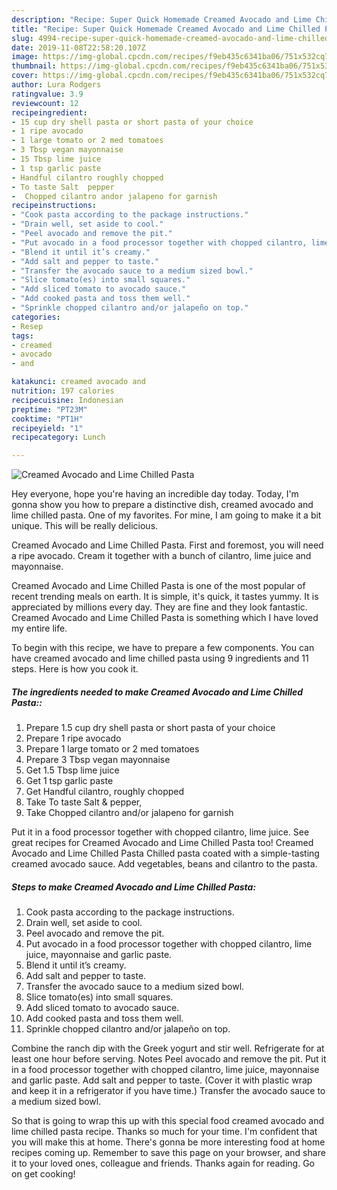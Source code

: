 ```yaml
---
description: "Recipe: Super Quick Homemade Creamed Avocado and Lime Chilled Pasta"
title: "Recipe: Super Quick Homemade Creamed Avocado and Lime Chilled Pasta"
slug: 4994-recipe-super-quick-homemade-creamed-avocado-and-lime-chilled-pasta
date: 2019-11-08T22:58:20.107Z
image: https://img-global.cpcdn.com/recipes/f9eb435c6341ba06/751x532cq70/creamed-avocado-and-lime-chilled-pasta-recipe-main-photo.jpg
thumbnail: https://img-global.cpcdn.com/recipes/f9eb435c6341ba06/751x532cq70/creamed-avocado-and-lime-chilled-pasta-recipe-main-photo.jpg
cover: https://img-global.cpcdn.com/recipes/f9eb435c6341ba06/751x532cq70/creamed-avocado-and-lime-chilled-pasta-recipe-main-photo.jpg
author: Lura Rodgers
ratingvalue: 3.9
reviewcount: 12
recipeingredient:
- 15 cup dry shell pasta or short pasta of your choice
- 1 ripe avocado
- 1 large tomato or 2 med tomatoes
- 3 Tbsp vegan mayonnaise
- 15 Tbsp lime juice
- 1 tsp garlic paste
- Handful cilantro roughly chopped
- To taste Salt  pepper
-  Chopped cilantro andor jalapeno for garnish
recipeinstructions:
- "Cook pasta according to the package instructions."
- "Drain well, set aside to cool."
- "Peel avocado and remove the pit."
- "Put avocado in a food processor together with chopped cilantro, lime juice, mayonnaise and garlic paste."
- "Blend it until it’s creamy."
- "Add salt and pepper to taste."
- "Transfer the avocado sauce to a medium sized bowl."
- "Slice tomato(es) into small squares."
- "Add sliced tomato to avocado sauce."
- "Add cooked pasta and toss them well."
- "Sprinkle chopped cilantro and/or jalapeño on top."
categories:
- Resep
tags:
- creamed
- avocado
- and

katakunci: creamed avocado and
nutrition: 197 calories
recipecuisine: Indonesian
preptime: "PT23M"
cooktime: "PT1H"
recipeyield: "1"
recipecategory: Lunch

---
```



![Creamed Avocado and Lime Chilled Pasta](https://img-global.cpcdn.com/recipes/f9eb435c6341ba06/751x532cq70/creamed-avocado-and-lime-chilled-pasta-recipe-main-photo.jpg)

Hey everyone, hope you're having an incredible day today. Today, I'm gonna show you how to prepare a distinctive dish, creamed avocado and lime chilled pasta. One of my favorites. For mine, I am going to make it a bit unique. This will be really delicious.

Creamed Avocado and Lime Chilled Pasta. First and foremost, you will need a ripe avocado. Cream it together with a bunch of cilantro, lime juice and mayonnaise.

Creamed Avocado and Lime Chilled Pasta is one of the most popular of recent trending meals on earth. It is simple, it's quick, it tastes yummy. It is appreciated by millions every day. They are fine and they look fantastic. Creamed Avocado and Lime Chilled Pasta is something which I have loved my entire life.


To begin with this recipe, we have to prepare a few components. You can have creamed avocado and lime chilled pasta using 9 ingredients and 11 steps. Here is how you cook it.

##### The ingredients needed to make Creamed Avocado and Lime Chilled Pasta::

1. Prepare 1.5 cup dry shell pasta or short pasta of your choice
1. Prepare 1 ripe avocado
1. Prepare 1 large tomato or 2 med tomatoes
1. Prepare 3 Tbsp vegan mayonnaise
1. Get 1.5 Tbsp lime juice
1. Get 1 tsp garlic paste
1. Get Handful cilantro, roughly chopped
1. Take To taste Salt &amp; pepper,
1. Take  Chopped cilantro and/or jalapeno for garnish


Put it in a food processor together with chopped cilantro, lime juice. See great recipes for Creamed Avocado and Lime Chilled Pasta too! Creamed Avocado and Lime Chilled Pasta Chilled pasta coated with a simple-tasting creamed avocado sauce. Add vegetables, beans and cilantro to the pasta. 

##### Steps to make Creamed Avocado and Lime Chilled Pasta:

1. Cook pasta according to the package instructions.
1. Drain well, set aside to cool.
1. Peel avocado and remove the pit.
1. Put avocado in a food processor together with chopped cilantro, lime juice, mayonnaise and garlic paste.
1. Blend it until it’s creamy.
1. Add salt and pepper to taste.
1. Transfer the avocado sauce to a medium sized bowl.
1. Slice tomato(es) into small squares.
1. Add sliced tomato to avocado sauce.
1. Add cooked pasta and toss them well.
1. Sprinkle chopped cilantro and/or jalapeño on top.


Combine the ranch dip with the Greek yogurt and stir well. Refrigerate for at least one hour before serving. Notes Peel avocado and remove the pit. Put it in a food processor together with chopped cilantro, lime juice, mayonnaise and garlic paste. Add salt and pepper to taste. (Cover it with plastic wrap and keep it in a refrigerator if you have time.) Transfer the avocado sauce to a medium sized bowl. 

So that is going to wrap this up with this special food creamed avocado and lime chilled pasta recipe. Thanks so much for your time. I'm confident that you will make this at home. There's gonna be more interesting food at home recipes coming up. Remember to save this page on your browser, and share it to your loved ones, colleague and friends. Thanks again for reading. Go on get cooking!
